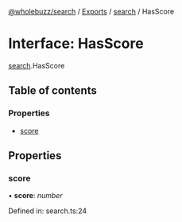 [@wholebuzz/search](../README.md) / [Exports](../modules.md) / [search](../modules/search.md) / HasScore

# Interface: HasScore

[search](../modules/search.md).HasScore

## Table of contents

### Properties

- [score](search.hasscore.md#score)

## Properties

### score

• **score**: *number*

Defined in: search.ts:24
